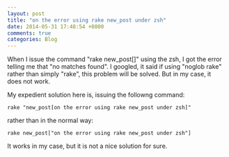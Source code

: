 ```yaml
---
layout: post
title: "on the error using rake new_post under zsh"
date: 2014-05-31 17:48:54 +0800
comments: true
categories: Blog
---
```

When I issue the command "rake new_post[]" using the zsh, I got the error telling me that "no matches found". I googled, it said if using "noglob rake" rather than simply "rake", this problem will be solved. But in my case, it does not work. 

My expedient solution here is, issuing the followng command:   

```
rake "new_post[on the error using rake new_post under zsh]"
```   

rather than in the normal way:   

```
rake new_post["on the error using rake new_post under zsh"]
```  

It works in my case, but it is not a nice solution for sure.